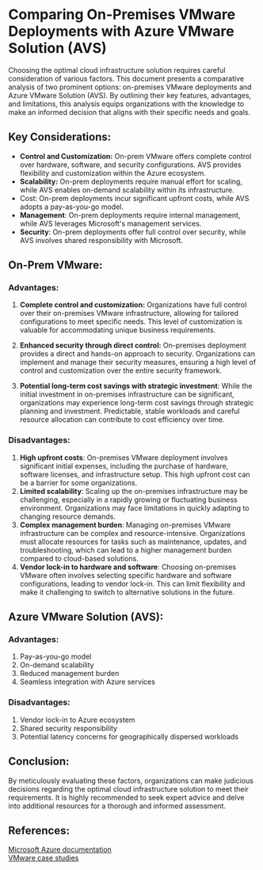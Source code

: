# Comparing On-Premises VMware Deployments with Azure VMware Solution (AVS)

Choosing the optimal cloud infrastructure solution requires careful consideration of various factors. This document presents a comparative analysis of two prominent options: on-premises VMware deployments and Azure VMware Solution (AVS). By outlining their key features, advantages, and limitations, this analysis equips organizations with the knowledge to make an informed decision that aligns with their specific needs and goals.

## Key Considerations:

* **Control and Customization:** On-prem VMware offers complete control over hardware, software, and security configurations. AVS provides flexibility and customization within the Azure ecosystem.
* **Scalability:** On-prem deployments require manual effort for scaling, while AVS enables on-demand scalability within its infrastructure.
* Cost: On-prem deployments incur significant upfront costs, while AVS adopts a pay-as-you-go model.
*  **Management**: On-prem deployments require internal management, while AVS leverages Microsoft's management services.
* **Security**: On-prem deployments offer full control over security, while AVS involves shared responsibility with Microsoft.

## On-Prem VMware:

### Advantages:

1. **Complete control and customization:** Organizations have full control over their on-premises VMware infrastructure, allowing for tailored configurations to meet specific needs. This level of customization is valuable for accommodating unique business requirements.

1. **Enhanced security through direct control:** On-premises deployment provides a direct and hands-on approach to security. Organizations can implement and manage their security measures, ensuring a high level of control and customization over the entire security framework.

1. **Potential long-term cost savings with strategic investment**: While the initial investment in on-premises infrastructure can be significant, organizations may experience long-term cost savings through strategic planning and investment. Predictable, stable workloads and careful resource allocation can contribute to cost efficiency over time.

### Disadvantages:

1. **High upfront costs**: On-premises VMware deployment involves significant initial expenses, including the purchase of hardware, software licenses, and infrastructure setup. This high upfront cost can be a barrier for some organizations.
1. **Limited scalability**: Scaling up the on-premises infrastructure may be challenging, especially in a rapidly growing or fluctuating business environment. Organizations may face limitations in quickly adapting to changing resource demands.
1. **Complex management burden**: Managing on-premises VMware infrastructure can be complex and resource-intensive. Organizations must allocate resources for tasks such as maintenance, updates, and troubleshooting, which can lead to a higher management burden compared to cloud-based solutions.
1. **Vendor lock-in to hardware and software**: Choosing on-premises VMware often involves selecting specific hardware and software configurations, leading to vendor lock-in. This can limit flexibility and make it challenging to switch to alternative solutions in the future.


## Azure VMware Solution (AVS):

### Advantages:

1. Pay-as-you-go model
1. On-demand scalability
1. Reduced management burden
1. Seamless integration with Azure services

### Disadvantages:

1. Vendor lock-in to Azure ecosystem
1. Shared security responsibility
1. Potential latency concerns for geographically dispersed workloads

## Conclusion:
By meticulously evaluating these factors, organizations can make judicious decisions regarding the optimal cloud infrastructure solution to meet their requirements. It is highly recommended to seek expert advice and delve into additional resources for a thorough and informed assessment.

## References:
[Microsoft Azure documentation](https://learn.microsoft.com/en-us/azure/azure-vmware/)<br>
[VMware case studies](https://learn.microsoft.com/en-us/azure/azure-vmware/)
